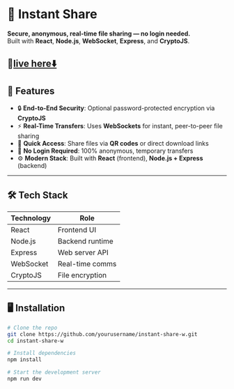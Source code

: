 # 🚀 Instant Share 

**Secure, anonymous, real-time file sharing — no login needed.**  
Built with **React**, **Node.js**, **WebSocket**, **Express**, and **CryptoJS**.

🔗[live here⬇️](https://instant-share-black.vercel.app/)
---

## 🔧 Features

- 🔒 **End-to-End Security**: Optional password-protected encryption via **CryptoJS**
- ⚡ **Real-Time Transfers**: Uses **WebSockets** for instant, peer-to-peer file sharing
- 📱 **Quick Access**: Share files via **QR codes** or direct download links
- 👤 **No Login Required**: 100% anonymous, temporary transfers
- ⚙️ **Modern Stack**: Built with **React** (frontend), **Node.js + Express** (backend)

---

## 🛠️ Tech Stack

| Technology  | Role            |
|-------------|-----------------|
| React       | Frontend UI     |
| Node.js     | Backend runtime |
| Express     | Web server API  |
| WebSocket   | Real-time comms |
| CryptoJS    | File encryption |

---

## 🖥️ Installation

```bash
# Clone the repo
git clone https://github.com/yourusername/instant-share-w.git
cd instant-share-w

# Install dependencies
npm install

# Start the development server
npm run dev

